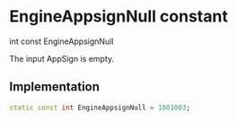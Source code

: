 


# EngineAppsignNull constant







int const EngineAppsignNull
  




<p>The input AppSign is empty.</p>



## Implementation

```dart
static const int EngineAppsignNull = 1001003;
```







